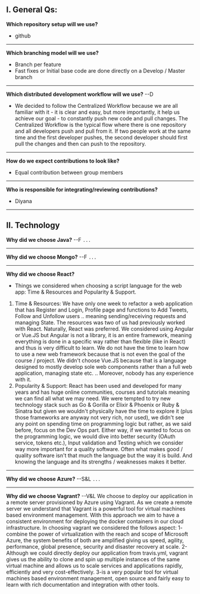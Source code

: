 I. General Qs:
----

**Which repository setup will we use?**
- github

***

**Which branching model will we use?**
- Branch per feature
- Fast fixes or Initial base code are done directly on a Develop / Master branch

***

**Which distributed development workflow will we use?** --D
- We decided to follow the Centralized Workflow because we are all familiar with it - it is clear and easy, but more importantly, it help us achieve our goal - to constantly push new code and pull changes. The Centralized Workflow is the typical flow where there is one repository and all developers push and pull from it. If two people work at the same time and the first developer pushes, the second developer should first pull the changes and then can push to the repository.

***

**How do we expect contributions to look like?**
- Equal contribution between group members

***

**Who is responsible for integrating/reviewing contributions?**
- Diyana

**************************************************************************

II. Technology 
----

**Why did we choose Java?** --F
```...```

***

**Why did we choose Mongo?** --F
```...```

***

**Why did we choose React?**
- Things we considered when choosing a script language for the web app: Time & Resources and Popularity & Support.
1. Time & Resources: We have only one week to refactor a web application that has Register and Login, Profile page and functions to Add Tweets, Follow and Unfollow users .. meaning sending/receiving requests and managing State. The resources was two of us had previously worked with React. Naturally, React was preferred. We considered using Angular or Vue.JS but Angular is not a library, it is an entire framework, meaning everything is done in a specific way rather than flexible (like in React) and thus is very difficult to learn. We do not have the time to learn how to use a new web framework because that is not even the goal of the course / project. We didn't choose Vue.JS because that is a language designed to mostly develop sole web components rather than a full web application, managing state etc. .. Moreover, nobody has any experience with it.
2. Popularity & Support: React has been used and developed for many years and has huge online communities, courses and tutorials meaning we can find all what we may need. We were tempted to try new technology stack such as Go & Gorilla or Elixir & Phoenix or Ruby & Sinatra but given we wouldn't physically have the time to explore it (plus those frameworks are anyway not very rich, nor used), we didn't see any point on spending time on programming logic but rather, as we said before, focus on the Dev Ops part. Either way, if we wanted to focus on the programming logic, we would dive into better security (OAuth service, tokens etc.), Input validation and Testing which we consider way more important for a quality software. Often what makes good / quality software isn't that much the language but the way it is build. And knowing the language and its strengths / weaknesses makes it better.

***

**Why did we choose Azure?** --S&L
```...```

***

**Why did we choose Vagrant?** --V&L
We choose to deploy our application in a remote server provisioned by Azure using Vagrant.
As we create a remote server we understand that Vagrant is a powerful tool for virtual machines based environment management.
With this approach we aim to have a consistent environment for deploying the docker containers in our cloud infrastructure.
In choosing vagrant we considered the follows aspect:
1- combine the power of virtualization with the reach and scope of Microsoft Azure, the system benefits of both are amplified giving us speed, agility, performance, global presence, security and disaster recovery at scale.
2-Although we could directly deploy our application from travis.yml, vagrant gives us the ability to clone and spin up multiple instances of the same virtual machine and allows us to scale services and applications rapidly, efficiently and very cost-effectively.
3-is a very popular tool for virtual machines based environment management, open source and fairly easy to learn with rich documentation and integration with other tools.
